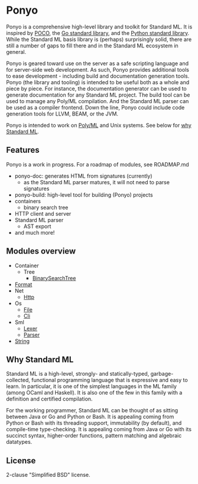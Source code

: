 # Ponyo

Ponyo is a comprehensive high-level library and toolkit for Standard ML. It is inspired
by [POCO](http://pocoproject.org/), the [Go standard library](https://golang.org/pkg/),
and the [Python standard library](https://docs.python.org/3/library/). While
the Standard ML basis library is (perhaps) surprisingly solid, there are
still a number of gaps to fill there and in the Standard ML ecosystem in general.

Ponyo is geared toward use on the server as a safe scripting language and for
server-side web development. As such, Ponyo provides additional tools to ease
development - including build and documentation generation tools. Ponyo
(the library and tooling) is intended to be useful both as a whole and piece by piece.
For instance, the documentation generator can be used to generate documentation
for any Standard ML project. The build tool can be used to manage any Poly/ML
compilation. And the Standard ML parser can be used as a compiler frontend.
Down the line, Ponyo could include code generation tools for LLVM, BEAM, or the JVM.

Ponyo is intended to work on [Poly/ML](https://github.com/polyml/polyml) and Unix
systems. See below for [why Standard ML](#why-standard-ml).

## Features

Ponyo is a work in progress. For a roadmap of modules, see ROADMAP.md

* ponyo-doc: generates HTML from signatures (currently)
  * as the Standard ML parser matures, it will not need to parse signatures
* ponyo-build: high-level tool for building (Ponyo) projects
* containers
  * binary search tree
* HTTP client and server
* Standard ML parser
  * AST export
* and much more!

## Modules overview

* Container
  * Tree
    * [BinarySearchTree](https://github.com/eatonphil/ponyo/blob/master/ponyo/Container/Tree/BinarySearchTree.sml)
* [Format](https://github.com/eatonphil/ponyo/blob/master/ponyo/Format/FormatExport.sml)
* Net
  * [Http](https://github.com/eatonphil/ponyo/tree/master/ponyo/Net/Http)
* Os
  * [File](https://github.com/eatonphil/ponyo/blob/master/ponyo/Os/File.sml)
  * [Cli](https://github.com/eatonphil/ponyo/blob/master/ponyo/Os/Cli/CliExport.sml)
* Sml
  * [Lexer](https://github.com/eatonphil/ponyo/blob/master/ponyo/Sml/Lexer.sml)
  * [Parser](https://github.com/eatonphil/ponyo/blob/master/ponyo/Sml/Parser.sml)
* [String](https://github.com/eatonphil/ponyo/blob/master/ponyo/String/StringExport.sml)

## Why Standard ML

Standard ML is a high-level, strongly- and statically-typed, garbage-collected,
functional programming language that is expressive and easy to learn. In particular,
it is one of the simplest languages in the ML family (among OCaml and Haskell).
It is also one of the few in this family with a definition and certified compilation.

For the working programmer, Standard ML can be thought of as sitting between Java or
Go and Python or Bash. It is appealing coming from Python or Bash with its threading
support, immutability (by default), and compile-time type-checking. It is appealing
coming from Java or Go with its succinct syntax, higher-order functions, pattern
matching and algebraic datatypes.

## License

2-clause "Simplified BSD" license.